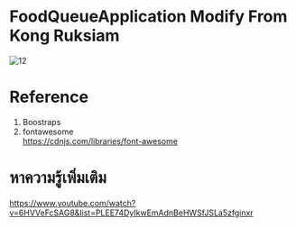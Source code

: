 # FoodQueueApplication Modify From Kong Ruksiam

![12](https://user-images.githubusercontent.com/62991197/101657992-2028dc00-3a77-11eb-9edc-2483318a708f.jpg)



# Reference

1. Boostraps
    <link rel="stylesheet" href="https://maxcdn.bootstrapcdn.com/bootstrap/4.5.2/css/bootstrap.min.css">
    <script src="https://ajax.googleapis.com/ajax/libs/jquery/3.5.1/jquery.min.js"></script>
    <script src="https://cdnjs.cloudflare.com/ajax/libs/popper.js/1.16.0/umd/popper.min.js"></script>
    <script src="https://ajax.googleapis.com/ajax/libs/jquery/3.5.1/jquery.min.js"></script>
2. fontawesome   
https://cdnjs.com/libraries/font-awesome
# หาความรู้เพิ่มเติม
https://www.youtube.com/watch?v=6HVVeFcSAG8&list=PLEE74DyIkwEmAdnBeHWSfJSLa5zfginxr

